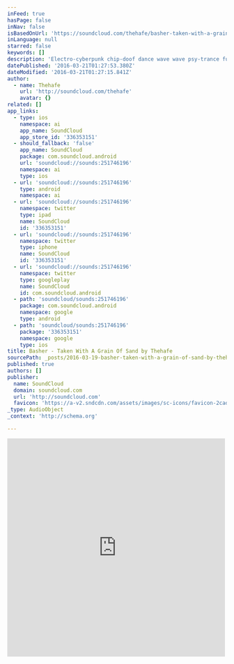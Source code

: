 ```yaml
---
inFeed: true
hasPage: false
inNav: false
isBasedOnUrl: 'https://soundcloud.com/thehafe/basher-taken-with-a-grain-of-sand'
inLanguage: null
starred: false
keywords: []
description: 'Electro-cyberpunk chip-doof dance wave wave psy-trance fusion!!'
datePublished: '2016-03-21T01:27:53.380Z'
dateModified: '2016-03-21T01:27:15.841Z'
author:
  - name: Thehafe
    url: 'http://soundcloud.com/thehafe'
    avatar: {}
related: []
app_links:
  - type: ios
    namespace: ai
    app_name: SoundCloud
    app_store_id: '336353151'
  - should_fallback: 'false'
    app_name: SoundCloud
    package: com.soundcloud.android
    url: 'soundcloud://sounds:251746196'
    namespace: ai
    type: ios
  - url: 'soundcloud://sounds:251746196'
    type: android
    namespace: ai
  - url: 'soundcloud://sounds:251746196'
    namespace: twitter
    type: ipad
    name: SoundCloud
    id: '336353151'
  - url: 'soundcloud://sounds:251746196'
    namespace: twitter
    type: iphone
    name: SoundCloud
    id: '336353151'
  - url: 'soundcloud://sounds:251746196'
    namespace: twitter
    type: googleplay
    name: SoundCloud
    id: com.soundcloud.android
  - path: 'soundcloud/sounds:251746196'
    package: com.soundcloud.android
    namespace: google
    type: android
  - path: 'soundcloud/sounds:251746196'
    package: '336353151'
    namespace: google
    type: ios
title: Basher - Taken With A Grain Of Sand by Thehafe
sourcePath: _posts/2016-03-19-basher-taken-with-a-grain-of-sand-by-thehafe.md
published: true
authors: []
publisher:
  name: SoundCloud
  domain: soundcloud.com
  url: 'http://soundcloud.com'
  favicon: 'https://a-v2.sndcdn.com/assets/images/sc-icons/favicon-2cadd14b.ico'
_type: AudioObject
_context: 'http://schema.org'

---
```

<iframe src="https://cdn.embedly.com/widgets/media.html?src=https%3A%2F%2Fw.soundcloud.com%2Fplayer%2F%3Fvisual%3Dtrue%26url%3Dhttp%253A%252F%252Fapi.soundcloud.com%252Ftracks%252F251746196%26show_artwork%3Dtrue&amp;url=https%3A%2F%2Fsoundcloud.com%2Fthehafe%2Fbasher-taken-with-a-grain-of-sand&amp;image=http%3A%2F%2Fi1.sndcdn.com%2Fartworks-000150816568-bqdw6y-t500x500.jpg&amp;key=b7d04c9b404c499eba89ee7072e1c4f7&amp;type=text%2Fhtml&amp;schema=soundcloud" width="500" height="500" scrolling="no" frameborder="0" allowfullscreen="allowfullscreen" style=""></iframe>